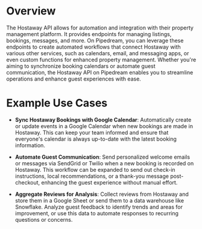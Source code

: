 # Overview

The Hostaway API allows for automation and integration with their property management platform. It provides endpoints for managing listings, bookings, messages, and more. On Pipedream, you can leverage these endpoints to create automated workflows that connect Hostaway with various other services, such as calendars, email, and messaging apps, or even custom functions for enhanced property management. Whether you're aiming to synchronize booking calendars or automate guest communication, the Hostaway API on Pipedream enables you to streamline operations and enhance guest experiences with ease.

# Example Use Cases

- **Sync Hostaway Bookings with Google Calendar**: Automatically create or update events in a Google Calendar when new bookings are made in Hostaway. This can keep your team informed and ensure that everyone's calendar is always up-to-date with the latest booking information.

- **Automate Guest Communication**: Send personalized welcome emails or messages via SendGrid or Twilio when a new booking is recorded on Hostaway. This workflow can be expanded to send out check-in instructions, local recommendations, or a thank-you message post-checkout, enhancing the guest experience without manual effort.

- **Aggregate Reviews for Analysis**: Collect reviews from Hostaway and store them in a Google Sheet or send them to a data warehouse like Snowflake. Analyze guest feedback to identify trends and areas for improvement, or use this data to automate responses to recurring questions or concerns.
